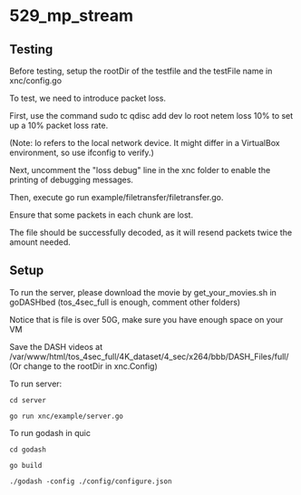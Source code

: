 # 529_mp_stream

## Testing

Before testing, setup the rootDir of the testfile and the testFile name in xnc/config.go

To test, we need to introduce packet loss. 

First, use the command sudo tc qdisc add dev lo root netem loss 10% to set up a 10% packet loss rate. 

(Note: lo refers to the local network device. It might differ in a VirtualBox environment, so use ifconfig to verify.)

Next, uncomment the "loss debug" line in the xnc folder to enable the printing of debugging messages.

Then, execute go run example/filetransfer/filetransfer.go.

Ensure that some packets in each chunk are lost.

The file should be successfully decoded, as it will resend packets twice the amount needed.

## Setup

To run the server, please download the movie by get_your_movies.sh in goDASHbed (tos_4sec_full is enough, comment other folders)

Notice that is file is over 50G, make sure you have enough space on your VM

Save the DASH videos at /var/www/html/tos_4sec_full/4K_dataset/4_sec/x264/bbb/DASH_Files/full/<files> (Or change to the rootDir in xnc.Config)

To run server:

    cd server
    
    go run xnc/example/server.go
    
To run godash in quic

    cd godash
    
    go build
    
    ./godash -config ./config/configure.json
